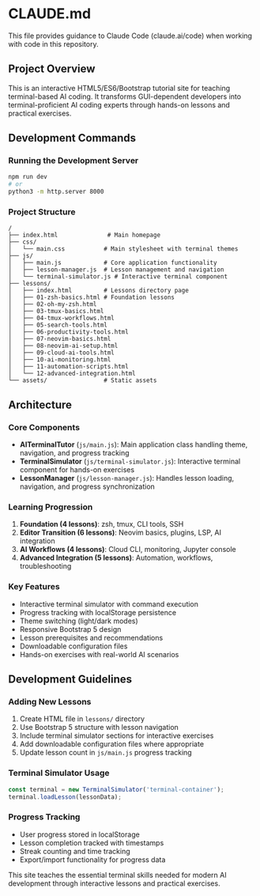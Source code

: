 # CLAUDE.md

This file provides guidance to Claude Code (claude.ai/code) when working with code in this repository.

## Project Overview

This is an interactive HTML5/ES6/Bootstrap tutorial site for teaching terminal-based AI coding. It transforms GUI-dependent developers into terminal-proficient AI coding experts through hands-on lessons and practical exercises.

## Development Commands

### Running the Development Server
```bash
npm run dev
# or
python3 -m http.server 8000
```

### Project Structure
```
/
├── index.html              # Main homepage
├── css/
│   └── main.css           # Main stylesheet with terminal themes
├── js/
│   ├── main.js            # Core application functionality
│   ├── lesson-manager.js  # Lesson management and navigation
│   └── terminal-simulator.js # Interactive terminal component
├── lessons/
│   ├── index.html         # Lessons directory page
│   ├── 01-zsh-basics.html # Foundation lessons
│   ├── 02-oh-my-zsh.html
│   ├── 03-tmux-basics.html
│   ├── 04-tmux-workflows.html
│   ├── 05-search-tools.html
│   ├── 06-productivity-tools.html
│   ├── 07-neovim-basics.html
│   ├── 08-neovim-ai-setup.html
│   ├── 09-cloud-ai-tools.html
│   ├── 10-ai-monitoring.html
│   ├── 11-automation-scripts.html
│   └── 12-advanced-integration.html
└── assets/                # Static assets
```

## Architecture

### Core Components
- **AITerminalTutor** (`js/main.js`): Main application class handling theme, navigation, and progress tracking
- **TerminalSimulator** (`js/terminal-simulator.js`): Interactive terminal component for hands-on exercises
- **LessonManager** (`js/lesson-manager.js`): Handles lesson loading, navigation, and progress synchronization

### Learning Progression
1. **Foundation (4 lessons)**: zsh, tmux, CLI tools, SSH
2. **Editor Transition (6 lessons)**: Neovim basics, plugins, LSP, AI integration
3. **AI Workflows (4 lessons)**: Cloud CLI, monitoring, Jupyter console
4. **Advanced Integration (5 lessons)**: Automation, workflows, troubleshooting

### Key Features
- Interactive terminal simulator with command execution
- Progress tracking with localStorage persistence
- Theme switching (light/dark modes)
- Responsive Bootstrap 5 design
- Lesson prerequisites and recommendations
- Downloadable configuration files
- Hands-on exercises with real-world AI scenarios

## Development Guidelines

### Adding New Lessons
1. Create HTML file in `lessons/` directory
2. Use Bootstrap 5 structure with lesson navigation
3. Include terminal simulator sections for interactive exercises
4. Add downloadable configuration files where appropriate
5. Update lesson count in `js/main.js` progress tracking

### Terminal Simulator Usage
```javascript
const terminal = new TerminalSimulator('terminal-container');
terminal.loadLesson(lessonData);
```

### Progress Tracking
- User progress stored in localStorage
- Lesson completion tracked with timestamps
- Streak counting and time tracking
- Export/import functionality for progress data

This site teaches the essential terminal skills needed for modern AI development through interactive lessons and practical exercises.